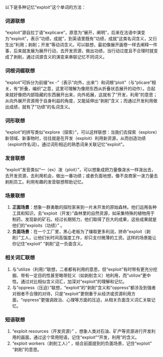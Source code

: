 以下是多种记忆“exploit”这个单词的方法：

### 词源联想
“exploit”源自拉丁语“explicare”，原意为“展开，阐明”，后来在法语中演变为“exploit”，表示“功绩，成就”，到英语里既有“功绩，成就”这类名词含义，又衍生出“利用；剥削；开发”等动词含义。可以联想，最初像展开画卷一样去阐释一件事，后来就发展为展开行动，去开发资源，做出功绩，当行动过度且不合理时就变成了剥削，通过词源含义的演变来串联记忆不同词义。

### 词根词缀联想
“exploit”可拆分为前缀“ex -”（表示“向外，出来”）和词根“ploit”（与“plicare”相关，有“折叠，编织”之意，这里可理解为像把东西从折叠状态展开的动作）。合起来就好像把内部隐藏的东西展开出来，向外拓展，这就有了“开发，利用”的意思；从向外展开资源用于自身利益的角度，又能延伸出“剥削”含义；而通过开发利用做出成绩，就有了“功绩”的名词含义。

### 词形联想
“exploit”的拼写类似“explore（探索）”，可以这样联想：当我们去探索（explore）新领域、新事物时，往往就是在开发（exploit）利用新资源，从而创造功绩（exploit作名词）。通过词形相近的熟悉词来关联记忆“exploit”。

### 发音联想
“exploit”发音类似“一（ex）泼（ploit）”，可以想象成把力量像泼水一样泼出去，去开发资源，去利用机会，做出一番功绩；或者负面地想，像不良商家一泼力量去剥削员工。利用有趣的发音联想帮助记忆。

### 场景联想
1. **正面场景**：想象一群勇敢的探险家来到一片未开发的原始森林。他们运用各种工具和知识，去“exploit（开发）”森林里的自然资源，如采集特殊的植物用于制药，发现新的矿石。经过长期努力，他们取得了巨大的成果，这些成果就是他们的“exploits（功绩）” 。
2. **负面场景**：在一个工厂里，黑心老板为了赚取更多利润，拼命“exploit（剥削）”工人，让他们长时间高强度工作，却只支付微薄的工资。这样的场景能让你记住“exploit” “剥削”这一负面含义。

### 相关词汇联想
1. 与“utilize（利用）”联想，二者都有利用的意思，但“exploit”有时带有更充分挖掘、带有一定目的性甚至略带贬义（如剥削含义）地利用，而“utilize”更中性。通过对比相似含义词汇，加深对“exploit”的理解和记忆。
2. 与“oppress（压迫）”联想，“exploit”的“剥削”含义和“oppress”都涉及到强者对弱者不合理的对待，只是“exploit”更侧重于从经济或资源利用方面，“oppress”更强调政治、心理等方面的压迫，从相关负面含义词汇关联记忆。

### 短语联想
1. “exploit resources（开发资源）” ，想象人类对石油、矿产等资源进行开发利用的画面，通过这个常用短语，记住“exploit”“开发，利用”的含义。
2. “exploit workers（剥削工人）” ，结合前面提到的负面场景，记住“exploit” “剥削”的意思。 